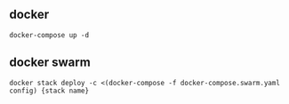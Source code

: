 ## docker

```
docker-compose up -d
```

## docker swarm

```
docker stack deploy -c <(docker-compose -f docker-compose.swarm.yaml config) {stack name}
```